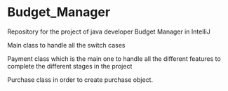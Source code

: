 # Budget_Manager
Repository for the project of java developer Budget Manager in IntelliJ

Main class to handle all the switch cases

Payment class which is the main one to handle all the different features to complete the different stages in the project

Purchase class in order to create purchase object.
